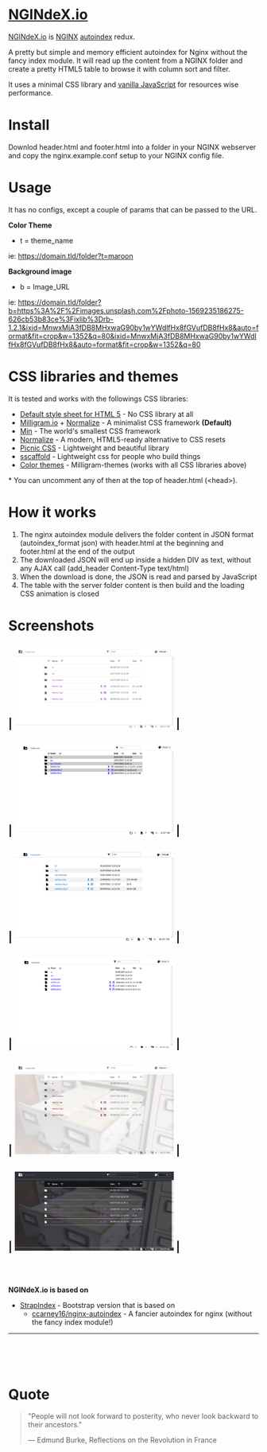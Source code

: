 # [NGINdeX.io](#)
[NGINdeX.io](https://github.com/EthraZa/NGINdeX.io) is [NGINX](https://www.nginx.com/) [autoindex](https://nginx.org/en/docs/http/ngx_http_autoindex_module.html) redux.

A pretty but simple and memory efficient autoindex for Nginx without the fancy index module.
It will read up the content from a NGINX folder and create a pretty HTML5 table to browse it
with column sort and filter.

It uses a minimal CSS library and [vanilla JavaScript](http://vanilla-js.com/) for resources wise performance.

# Install
Downlod header.html and footer.html into a folder in your NGINX webserver
and copy the nginx.example.conf setup to your NGINX config file.

# Usage
It has no configs, except a couple of params that can be passed to the URL.

**Color Theme**
- t = theme_name

 ie: https://domain.tld/folder?t=maroon

**Background image**
- b = Image_URL

 ie: https://domain.tld/folder?b=https%3A%2F%2Fimages.unsplash.com%2Fphoto-1569235186275-626cb53b83ce%3Fixlib%3Drb-1.2.1&ixid=MnwxMjA3fDB8MHxwaG90by1wYWdlfHx8fGVufDB8fHx8&auto=format&fit=crop&w=1352&q=80&ixid=MnwxMjA3fDB8MHxwaG90by1wYWdlfHx8fGVufDB8fHx8&auto=format&fit=crop&w=1352&q=80

# CSS libraries and themes
It is tested and works with the followings CSS libraries:
- [Default style sheet for HTML 5](https://html.spec.whatwg.org/multipage/rendering.html#phrasing-content-3) - No CSS library at all
- [Milligram.io](https://milligram.io/) + [Normalize](https://necolas.github.io/normalize.css/) - A minimalist CSS framework **(Default)**
- [Min](https://mincss.com/) - The world's smallest CSS framework
- [Normalize](https://necolas.github.io/normalize.css/) - A modern, HTML5-ready alternative to CSS resets
- [Picnic CSS](https://picnicss.com/) - Lightweight and beautiful library
- [sscaffold](https://sscaffold-css.com/) - Lightweight css for people who build things
- [Color themes](https://cdn.jsdelivr.net/npm/milligram-themes@0.0.2/) - Milligram-themes (works with all CSS libraries above)

\* You can uncomment any of then at the top of header.html (\<head\>).
# How it works
1. The nginx autoindex module delivers the folder content in JSON format (autoindex_format json) with header.html at the beginning and footer.html at the end of the output
2. The downloaded JSON will end up inside a hidden DIV as text, without any AJAX call (add_header Content-Type text/html)
3. When the download is done, the JSON is read and parsed by JavaScript
4. The table with the server folder content is then build and the loading CSS animation is closed

# Screenshots

| <img src="https://raw.githubusercontent.com/EthraZa/NGINdeX.io/main/img/milligram.png" title="Milligram" width="320"> |
---
| <img src="https://raw.githubusercontent.com/EthraZa/NGINdeX.io/main/img/min.png" title="Min" width="320"> |
---
| <img src="https://raw.githubusercontent.com/EthraZa/NGINdeX.io/main/img/picnic.png" title="Picnic" width="320"> |
---
| <img src="https://raw.githubusercontent.com/EthraZa/NGINdeX.io/main/img/normalize.png" title="Normalize" width="320"> |
---
| <img src="https://raw.githubusercontent.com/EthraZa/NGINdeX.io/main/img/milligram_bg_maroon.png" title="Milligram Maroon with background" width="320"> |
---
| <img src="https://raw.githubusercontent.com/EthraZa/NGINdeX.io/main/img/milligram_bg_dark.png" title="Milligram Dark with background" width="320"> |
---

<br><br>

**NGINdeX.io is based on**

 - [StrapIndex](https://github.com/EthraZa/NGINdeX.io/tree/nginx-autoindex) - Bootstrap version that is based on
   - [ccarney16/nginx-autoindex](https://github.com/ccarney16/nginx-autoindex) - A fancier autoindex for nginx (without the fancy index module!)

---
<br><br><br>

# Quote
> "People will not look forward to posterity, who never look backward to their ancestors."
>
> ― Edmund Burke, Reflections on the Revolution in France